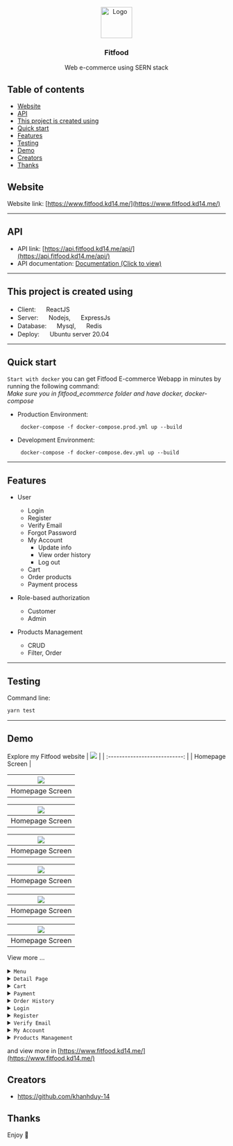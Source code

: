 <p align="center">
  <a href="https://example.com/">
    <img src="./resources/images/logo_fitfood.png" alt="Logo" width=72 height=72>
  </a>

  <h3 align="center">Fitfood</h3>

  <p align="center">
    Web e-commerce using SERN stack
    <br>
<!--     <a href="https://www.fitfood.kd14.me/">Visit Website</a> -->

  </p>
</p>

## Table of contents

- [Website](#website)
- [API](#api)
- [This project is created using](#this-project-is-created-using)
- [Quick start](#quick-start)
- [Features](#bugs-and-feature-requests)
- [Testing](#testing)
- [Demo](#demo)
- [Creators](#creators)
- [Thanks](#thanks)

## Website

Website link: [https://www.fitfood.kd14.me/](https://www.fitfood.kd14.me/)

---

## API

- API link: [https://api.fitfood.kd14.me/api/](https://api.fitfood.kd14.me/api/)
- API documentation: [Documentation (Click to view)](./api-document.md)

---

## This project is created using

- Client: <img src="./resources/images/react.png" width="16" height="16" /> ReactJS
- Server: <img src="./resources/images/nodejs.png" width="16" height="16" /> Nodejs, <img src="./resources/images/expressjs.png" width="16" height="16" /> ExpressJs
- Database: <img src="./resources/images/mysql.png" width="16" height="16" /> Mysql, <img src="./resources/images/redis.png" width="16" height="16" /> Redis
- Deploy: <img src="./resources/images/ubuntu.png" width="16" height="16" /> Ubuntu server 20.04

---

## Quick start

`Start with docker` you can get Fitfood E-commerce Webapp in minutes by running the following command:\
_Make sure you in fitfood_ecommerce folder and have docker, docker-compose_

- Production Environment:

  ```
   docker-compose -f docker-compose.prod.yml up --build
  ```

- Development Environment:

  ```
   docker-compose -f docker-compose.dev.yml up --build
  ```

---

## Features

- User

  - Login
  - Register
  - Verify Email
  - Forgot Password
  - My Account
    - Update info
    - View order history
    - Log out
  - Cart
  - Order products
  - Payment process

- Role-based authorization
  - Customer
  - Admin
- Products Management
  - CRUD
  - Filter, Order

---

## Testing

Command line:

```js
yarn test
```

---

## Demo

Explore my Fitfood website
| ![](./resources/images/homepage.png) |
| :---------------------------: |
| Homepage Screen |

| ![](./resources/images/homepage_2.png) |
| :------------------------------------: |
|            Homepage Screen             |

| ![](./resources/images/homepage_3.png) |
| :------------------------------------: |
|            Homepage Screen             |

| ![](./resources/images/homepage_4.png) |
| :------------------------------------: |
|            Homepage Screen             |

| ![](./resources/images/homepage_5.png) |
| :------------------------------------: |
|            Homepage Screen             |

| ![](./resources/images/homepage_6.png) |
| :------------------------------------: |
|            Homepage Screen             |

| ![](./resources/images/homepage_7.png) |
| :------------------------------------: |
|            Homepage Screen             |

View more ...

<details>
  <summary><code>Menu</code></summary>

| ![](./resources/images/products.png) |
| :----------------------------------: |
|             Menu Screen              |

</details>

<details>
  <summary><code>Detail Page</code></summary>

| ![](./resources/images/product.png) |
| :---------------------------------: |
|         Detail Page Screen          |

</details>

<details>
  <summary><code>Cart</code></summary>

| ![](./resources/images/cart.png) |
| :------------------------------: |
|               Cart               |

</details>

<details>
  <summary><code>Payment</code></summary>

| ![](./resources/images/payment_1.png) |
| :-----------------------------------: |
|        Payment Screen - Step 1        |

| ![](./resources/images/payment_2.png) |
| :-----------------------------------: |
|        Payment Screen - Step 2        |

| ![](./resources/images/payment_3.png) |
| :-----------------------------------: |
|        Payment Screen - Step 3        |

</details>

<details>
  <summary><code>Order History</code></summary>

| ![](./resources/images/payment_history.png) |
| :-----------------------------------------: |
|            Order History Screen             |

</details>

<details>
  <summary><code>Login</code></summary>

| ![](./resources/images/login.png) |
| :-------------------------------: |
|           Login Screen            |

</details>

<details>
  <summary><code>Register</code></summary>

| ![](./resources/images/register.png) |
| :----------------------------------: |
|             Login Screen             |

</details>

<details>
  <summary><code>Verify Email</code></summary>

| ![](./resources/images/verifyemail.png) | ![](./resources/images/verifyemailtemplate.png) |
| :-------------------------------------: | :---------------------------------------------: |
|           Verify email screen           |              Verify email template              |

</details>

<details>
  <summary><code>My Account</code></summary>

| ![](./resources/images/myaccount.png) |
| :-----------------------------------: |
|           My Account Screen           |

</details>

<details>
  <summary><code>Products Management</code></summary>

| ![](./resources/images/products_management.png) |
| :---------------------------------------------: |
|           Products Management Screen            |

</details>

and view more in [https://www.fitfood.kd14.me/](https://www.fitfood.kd14.me/)

## Creators

- <https://github.com/khanhduy-14>

## Thanks

Enjoy 🤘
